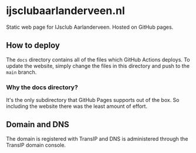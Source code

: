 # ijsclubaarlanderveen.nl
Static web page for IJsclub Aarlanderveen. Hosted on GitHub pages.

## How to deploy
The `docs` directory contains all of the files which GitHub Actions deploys. To update the website, simply change the files in this directory and push to the `main` branch.

### Why the docs directory?
It's the only subdirectory that GitHub Pages supports out of the box. So including the website there was the least amount of effort.

## Domain and DNS
The domain is registered with TransIP and DNS is administered through the TransIP domain console.